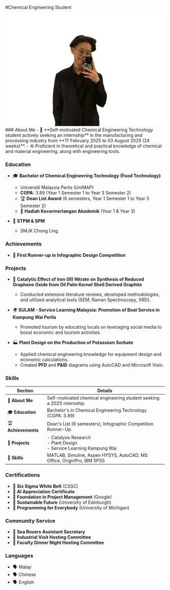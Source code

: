 #Chemical Engineering Student
<div style="text-align: center;">
  <img src="Images/Untitled_Artwork (1).png" width="500" style="margin-right: 10px; display: inline;">
</div>
### About Me
- 💼 **Self-motivated Chemical Engineering Technology student actively seeking an internship** in the manufacturing and processing industry from **17 February 2025 to 03 August 2025 (24 weeks)**.  
- ⚙️ Proficient in theoretical and practical knowledge of chemical and material engineering, along with engineering tools.  

### Education
- 🎓 **Bachelor of Chemical Engineering Technology (Food Technology)**  
  - Universiti Malaysia Perlis (UniMAP)  
  - **CGPA:** 3.89 (Year 1 Semester 1 to Year 3 Semester 2)  
  - 🏆 **Dean List Award** (6 semesters, Year 1 Semester 1 to Year 3 Semester 2)  
  - 🥇 **Hadiah Kecermerlangan Akademik** (Year 1 & Year 3)
 
    
 

- 🏫 **STPM & SPM**  
  - SMJK Chung Ling  

### Achievements
- 🥈 **First Runner-up in Infographic Design Competition**  

### Projects
- 🧪 **Catalytic Effect of Iron (III) Nitrate on Synthesis of Reduced Graphene Oxide from Oil Palm Kernel Shell Derived Graphite**  
  - Conducted extensive literature reviews, developed methodologies, and utilized analytical tools (SEM, Raman Spectroscopy, XRD).  

- 🌍 **SULAM - Service Learning Malaysia: Promotion of Boat Service in Kampung Wai Perlis**  
  - Promoted tourism by educating locals on leveraging social media to boost economic and tourism activities.  

- 🏭 **Plant Design on the Production of Potassium Sorbate**  
  - Applied chemical engineering knowledge for equipment design and economic calculations.  
  - Created **PFD** and **P&ID** diagrams using AutoCAD and Microsoft Visio.  

### Skills
| **Section**           | **Details**                                                                 |
|------------------------|-----------------------------------------------------------------------------|
| 💼 **About Me**        | Self-motivated chemical engineering student seeking a 2025 internship.     |
| 🎓 **Education**       | Bachelor's in Chemical Engineering Technology (CGPA: 3.89)                |
| 🏆 **Achievements**    | Dean's List (6 semesters), Infographic Competition Runner-Up.             |
| 🧪 **Projects**        | - Catalysis Research<br>- Plant Design<br>- Service Learning Kampung Wai |
| 🚀 **Skills**          | MATLAB, Simulink, Aspen HYSYS, AutoCAD, MS Office, OriginPro, IBM SPSS    |


### Certifications
- 📜 **Six Sigma White Belt** (CSSC)  
- 📜 **AI Appreciation Certificate**  
- 📜 **Foundation in Project Management** (Google)  
- 📜 **Sustainable Future** (University of Edinburgh)  
- 📜 **Programming for Everybody** (University of Michigan)  

### Community Service
- 🤝 **Sea Rovers Assistant Secretary**  
- 🤝 **Industrial Visit Hosting Committee**  
- 🤝 **Faculty Dinner Night Hosting Committee**  

### Languages
- 🗣️ Malay  
- 🗣️ Chinese  
- 🗣️ English  


